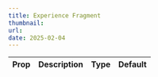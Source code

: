 ```yaml
---
title: Experience Fragment
thumbnail:
url:
date: 2025-02-04
---
```



| Prop | Description | Type | Default |
| ---- | ----------- | ---- | ------- |
